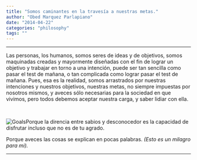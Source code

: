 ```yaml
---
title: "Somos caminantes en la travesía a nuestras metas."
author: "Obed Marquez Parlapiano"
date: "2014-04-22"
categories: "philosophy"
tags: ""
---
```


* * *

Las personas, los humanos, somos seres de ideas y de objetivos, somos maquinadas creadas y mayormente diseñadas con el fin de lograr un objetivo y trabajar en torno a una intención, puede ser tan sencilla como pasar el test de mañana, o tan complicada como lograr pasar el test de mañana. Pues, esa es la realidad, somos arrastrados por nuestras intenciones y nuestros objetivos, nuestras metas, no siempre impuestas por nosotros mismos, y aveces sólo necesarias para la sociedad en que vivimos, pero todos debemos aceptar nuestra carga, y saber lidiar con ella.

 

![Goals](https://obedparla.com/wp-content/uploads/2014/04/goals2.jpg?w=150)Porque la direncia entre sabios y desconocedor es la capacidad de disfrutar incluso que no es de tu agrado.

Porque aveces las cosas se explican en pocas palabras. _(Esto es un milagro para mi)._

* * *
